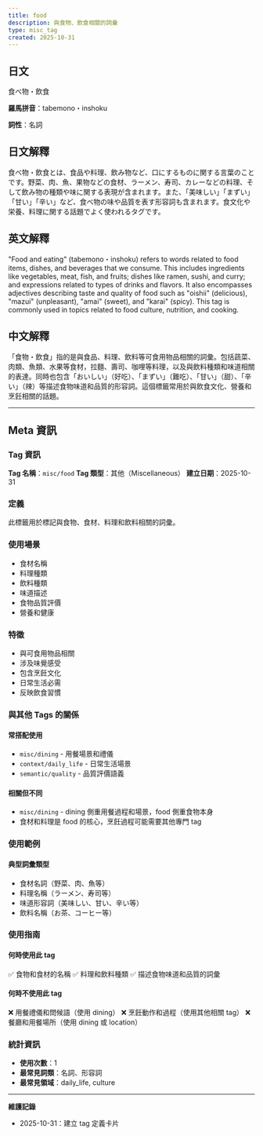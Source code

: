 ```yaml
---
title: food
description: 與食物、飲食相關的詞彙
type: misc_tag
created: 2025-10-31
---
```


## 日文
食べ物・飲食

**羅馬拼音**：tabemono・inshoku

**詞性**：名詞

## 日文解釋
食べ物・飲食とは、食品や料理、飲み物など、口にするものに関する言葉のことです。野菜、肉、魚、果物などの食材、ラーメン、寿司、カレーなどの料理、そして飲み物の種類や味に関する表現が含まれます。また、「美味しい」「まずい」「甘い」「辛い」など、食べ物の味や品質を表す形容詞も含まれます。食文化や栄養、料理に関する話題でよく使われるタグです。

## 英文解釋
"Food and eating" (tabemono・inshoku) refers to words related to food items, dishes, and beverages that we consume. This includes ingredients like vegetables, meat, fish, and fruits; dishes like ramen, sushi, and curry; and expressions related to types of drinks and flavors. It also encompasses adjectives describing taste and quality of food such as "oishii" (delicious), "mazui" (unpleasant), "amai" (sweet), and "karai" (spicy). This tag is commonly used in topics related to food culture, nutrition, and cooking.

## 中文解釋
「食物・飲食」指的是與食品、料理、飲料等可食用物品相關的詞彙。包括蔬菜、肉類、魚類、水果等食材，拉麵、壽司、咖哩等料理，以及與飲料種類和味道相關的表達。同時也包含「おいしい」（好吃）、「まずい」（難吃）、「甘い」（甜）、「辛い」（辣）等描述食物味道和品質的形容詞。這個標籤常用於與飲食文化、營養和烹飪相關的話題。

---

## Meta 資訊

### Tag 資訊

**Tag 名稱**：`misc/food`
**Tag 類型**：其他（Miscellaneous）
**建立日期**：2025-10-31

### 定義

此標籤用於標記與食物、食材、料理和飲料相關的詞彙。

### 使用場景

- 食材名稱
- 料理種類
- 飲料種類
- 味道描述
- 食物品質評價
- 營養和健康

### 特徵

- 與可食用物品相關
- 涉及味覺感受
- 包含烹飪文化
- 日常生活必需
- 反映飲食習慣

### 與其他 Tags 的關係

#### 常搭配使用
- `misc/dining` - 用餐場景和禮儀
- `context/daily_life` - 日常生活場景
- `semantic/quality` - 品質評價語義

#### 相關但不同
- `misc/dining` - dining 側重用餐過程和場景，food 側重食物本身
- 食材和料理是 food 的核心，烹飪過程可能需要其他專門 tag

### 使用範例

#### 典型詞彙類型
- 食材名詞（野菜、肉、魚等）
- 料理名稱（ラーメン、寿司等）
- 味道形容詞（美味しい、甘い、辛い等）
- 飲料名稱（お茶、コーヒー等）

### 使用指南

#### 何時使用此 tag
✅ 食物和食材的名稱
✅ 料理和飲料種類
✅ 描述食物味道和品質的詞彙

#### 何時不使用此 tag
❌ 用餐禮儀和問候語（使用 dining）
❌ 烹飪動作和過程（使用其他相關 tag）
❌ 餐廳和用餐場所（使用 dining 或 location）

### 統計資訊

- **使用次數**：1
- **最常見詞類**：名詞、形容詞
- **最常見領域**：daily_life, culture

---

**維護記錄**
- 2025-10-31：建立 tag 定義卡片
